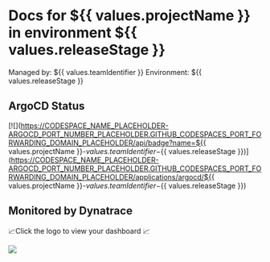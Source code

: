 # Docs for ${{ values.projectName }} in environment ${{ values.releaseStage }}

Managed by: ${{ values.teamIdentifier }}
Environment: ${{ values.releaseStage }}

## ArgoCD Status

[![](https://CODESPACE_NAME_PLACEHOLDER-ARGOCD_PORT_NUMBER_PLACEHOLDER.GITHUB_CODESPACES_PORT_FORWARDING_DOMAIN_PLACEHOLDER/api/badge?name=${{ values.projectName }}-${{ values.teamIdentifier }}-${{ values.releaseStage }})](https://CODESPACE_NAME_PLACEHOLDER-ARGOCD_PORT_NUMBER_PLACEHOLDER.GITHUB_CODESPACES_PORT_FORWARDING_DOMAIN_PLACEHOLDER/applications/argocd/${{ values.projectName }}-${{ values.teamIdentifier }}-${{ values.releaseStage }})

## Monitored by Dynatrace
📈Click the logo to view your dashboard 📈

[![](https://raw.githubusercontent.com/GITHUB_REPOSITORY_PLACEHOLDER/main/dtlogo.svg)](DT_TENANT_APPS_PLACEHOLDER/ui/apps/dynatrace.dashboards/)